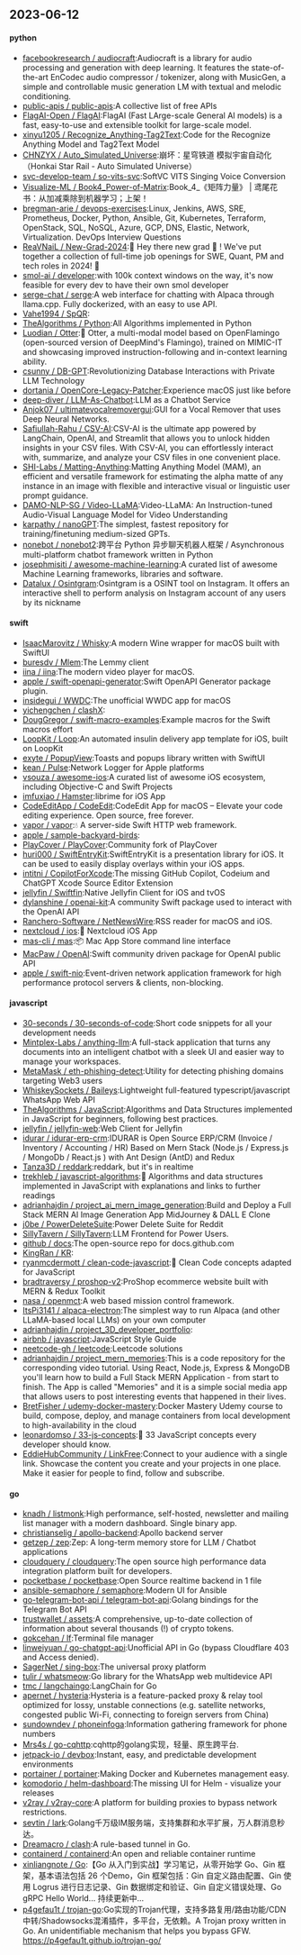 ## 2023-06-12

#### python
* [facebookresearch / audiocraft](https://github.com/facebookresearch/audiocraft):Audiocraft is a library for audio processing and generation with deep learning. It features the state-of-the-art EnCodec audio compressor / tokenizer, along with MusicGen, a simple and controllable music generation LM with textual and melodic conditioning.
* [public-apis / public-apis](https://github.com/public-apis/public-apis):A collective list of free APIs
* [FlagAI-Open / FlagAI](https://github.com/FlagAI-Open/FlagAI):FlagAI (Fast LArge-scale General AI models) is a fast, easy-to-use and extensible toolkit for large-scale model.
* [xinyu1205 / Recognize_Anything-Tag2Text](https://github.com/xinyu1205/Recognize_Anything-Tag2Text):Code for the Recognize Anything Model and Tag2Text Model
* [CHNZYX / Auto_Simulated_Universe](https://github.com/CHNZYX/Auto_Simulated_Universe):崩坏：星穹铁道 模拟宇宙自动化 （Honkai Star Rail - Auto Simulated Universe）
* [svc-develop-team / so-vits-svc](https://github.com/svc-develop-team/so-vits-svc):SoftVC VITS Singing Voice Conversion
* [Visualize-ML / Book4_Power-of-Matrix](https://github.com/Visualize-ML/Book4_Power-of-Matrix):Book_4_《矩阵力量》 | 鸢尾花书：从加减乘除到机器学习；上架！
* [bregman-arie / devops-exercises](https://github.com/bregman-arie/devops-exercises):Linux, Jenkins, AWS, SRE, Prometheus, Docker, Python, Ansible, Git, Kubernetes, Terraform, OpenStack, SQL, NoSQL, Azure, GCP, DNS, Elastic, Network, Virtualization. DevOps Interview Questions
* [ReaVNaiL / New-Grad-2024](https://github.com/ReaVNaiL/New-Grad-2024):👋
Hey there new grad
🎉
! We've put together a collection of full-time job openings for SWE, Quant, PM and tech roles in 2024!
🚀
* [smol-ai / developer](https://github.com/smol-ai/developer):with 100k context windows on the way, it's now feasible for every dev to have their own smol developer
* [serge-chat / serge](https://github.com/serge-chat/serge):A web interface for chatting with Alpaca through llama.cpp. Fully dockerized, with an easy to use API.
* [Vahe1994 / SpQR](https://github.com/Vahe1994/SpQR):
* [TheAlgorithms / Python](https://github.com/TheAlgorithms/Python):All Algorithms implemented in Python
* [Luodian / Otter](https://github.com/Luodian/Otter):🦦
Otter, a multi-modal model based on OpenFlamingo (open-sourced version of DeepMind's Flamingo), trained on MIMIC-IT and showcasing improved instruction-following and in-context learning ability.
* [csunny / DB-GPT](https://github.com/csunny/DB-GPT):Revolutionizing Database Interactions with Private LLM Technology
* [dortania / OpenCore-Legacy-Patcher](https://github.com/dortania/OpenCore-Legacy-Patcher):Experience macOS just like before
* [deep-diver / LLM-As-Chatbot](https://github.com/deep-diver/LLM-As-Chatbot):LLM as a Chatbot Service
* [Anjok07 / ultimatevocalremovergui](https://github.com/Anjok07/ultimatevocalremovergui):GUI for a Vocal Remover that uses Deep Neural Networks.
* [Safiullah-Rahu / CSV-AI](https://github.com/Safiullah-Rahu/CSV-AI):CSV-AI is the ultimate app powered by LangChain, OpenAI, and Streamlit that allows you to unlock hidden insights in your CSV files. With CSV-AI, you can effortlessly interact with, summarize, and analyze your CSV files in one convenient place.
* [SHI-Labs / Matting-Anything](https://github.com/SHI-Labs/Matting-Anything):Matting Anything Model (MAM), an efficient and versatile framework for estimating the alpha matte of any instance in an image with flexible and interactive visual or linguistic user prompt guidance.
* [DAMO-NLP-SG / Video-LLaMA](https://github.com/DAMO-NLP-SG/Video-LLaMA):Video-LLaMA: An Instruction-tuned Audio-Visual Language Model for Video Understanding
* [karpathy / nanoGPT](https://github.com/karpathy/nanoGPT):The simplest, fastest repository for training/finetuning medium-sized GPTs.
* [nonebot / nonebot2](https://github.com/nonebot/nonebot2):跨平台 Python 异步聊天机器人框架 / Asynchronous multi-platform chatbot framework written in Python
* [josephmisiti / awesome-machine-learning](https://github.com/josephmisiti/awesome-machine-learning):A curated list of awesome Machine Learning frameworks, libraries and software.
* [Datalux / Osintgram](https://github.com/Datalux/Osintgram):Osintgram is a OSINT tool on Instagram. It offers an interactive shell to perform analysis on Instagram account of any users by its nickname

#### swift
* [IsaacMarovitz / Whisky](https://github.com/IsaacMarovitz/Whisky):A modern Wine wrapper for macOS built with SwiftUI
* [buresdv / Mlem](https://github.com/buresdv/Mlem):The Lemmy client
* [iina / iina](https://github.com/iina/iina):The modern video player for macOS.
* [apple / swift-openapi-generator](https://github.com/apple/swift-openapi-generator):Swift OpenAPI Generator package plugin.
* [insidegui / WWDC](https://github.com/insidegui/WWDC):The unofficial WWDC app for macOS
* [yichengchen / clashX](https://github.com/yichengchen/clashX):
* [DougGregor / swift-macro-examples](https://github.com/DougGregor/swift-macro-examples):Example macros for the Swift macros effort
* [LoopKit / Loop](https://github.com/LoopKit/Loop):An automated insulin delivery app template for iOS, built on LoopKit
* [exyte / PopupView](https://github.com/exyte/PopupView):Toasts and popups library written with SwiftUI
* [kean / Pulse](https://github.com/kean/Pulse):Network Logger for Apple platforms
* [vsouza / awesome-ios](https://github.com/vsouza/awesome-ios):A curated list of awesome iOS ecosystem, including Objective-C and Swift Projects
* [imfuxiao / Hamster](https://github.com/imfuxiao/Hamster):librime for iOS App
* [CodeEditApp / CodeEdit](https://github.com/CodeEditApp/CodeEdit):CodeEdit App for macOS – Elevate your code editing experience. Open source, free forever.
* [vapor / vapor](https://github.com/vapor/vapor):💧
A server-side Swift HTTP web framework.
* [apple / sample-backyard-birds](https://github.com/apple/sample-backyard-birds):
* [PlayCover / PlayCover](https://github.com/PlayCover/PlayCover):Community fork of PlayCover
* [huri000 / SwiftEntryKit](https://github.com/huri000/SwiftEntryKit):SwiftEntryKit is a presentation library for iOS. It can be used to easily display overlays within your iOS apps.
* [intitni / CopilotForXcode](https://github.com/intitni/CopilotForXcode):The missing GitHub Copilot, Codeium and ChatGPT Xcode Source Editor Extension
* [jellyfin / Swiftfin](https://github.com/jellyfin/Swiftfin):Native Jellyfin Client for iOS and tvOS
* [dylanshine / openai-kit](https://github.com/dylanshine/openai-kit):A community Swift package used to interact with the OpenAI API
* [Ranchero-Software / NetNewsWire](https://github.com/Ranchero-Software/NetNewsWire):RSS reader for macOS and iOS.
* [nextcloud / ios](https://github.com/nextcloud/ios):📱
Nextcloud iOS App
* [mas-cli / mas](https://github.com/mas-cli/mas):📦
Mac App Store command line interface
* [MacPaw / OpenAI](https://github.com/MacPaw/OpenAI):Swift community driven package for OpenAI public API
* [apple / swift-nio](https://github.com/apple/swift-nio):Event-driven network application framework for high performance protocol servers & clients, non-blocking.

#### javascript
* [30-seconds / 30-seconds-of-code](https://github.com/30-seconds/30-seconds-of-code):Short code snippets for all your development needs
* [Mintplex-Labs / anything-llm](https://github.com/Mintplex-Labs/anything-llm):A full-stack application that turns any documents into an intelligent chatbot with a sleek UI and easier way to manage your workspaces.
* [MetaMask / eth-phishing-detect](https://github.com/MetaMask/eth-phishing-detect):Utility for detecting phishing domains targeting Web3 users
* [WhiskeySockets / Baileys](https://github.com/WhiskeySockets/Baileys):Lightweight full-featured typescript/javascript WhatsApp Web API
* [TheAlgorithms / JavaScript](https://github.com/TheAlgorithms/JavaScript):Algorithms and Data Structures implemented in JavaScript for beginners, following best practices.
* [jellyfin / jellyfin-web](https://github.com/jellyfin/jellyfin-web):Web Client for Jellyfin
* [idurar / idurar-erp-crm](https://github.com/idurar/idurar-erp-crm):IDURAR is Open Source ERP/CRM (Invoice / Inventory / Accounting / HR) Based on Mern Stack (Node.js / Express.js / MongoDb / React.js ) with Ant Design (AntD) and Redux
* [Tanza3D / reddark](https://github.com/Tanza3D/reddark):reddark, but it's in realtime
* [trekhleb / javascript-algorithms](https://github.com/trekhleb/javascript-algorithms):📝
Algorithms and data structures implemented in JavaScript with explanations and links to further readings
* [adrianhajdin / project_ai_mern_image_generation](https://github.com/adrianhajdin/project_ai_mern_image_generation):Build and Deploy a Full Stack MERN AI Image Generation App MidJourney & DALL E Clone
* [j0be / PowerDeleteSuite](https://github.com/j0be/PowerDeleteSuite):Power Delete Suite for Reddit
* [SillyTavern / SillyTavern](https://github.com/SillyTavern/SillyTavern):LLM Frontend for Power Users.
* [github / docs](https://github.com/github/docs):The open-source repo for docs.github.com
* [KingRan / KR](https://github.com/KingRan/KR):
* [ryanmcdermott / clean-code-javascript](https://github.com/ryanmcdermott/clean-code-javascript):🛁
Clean Code concepts adapted for JavaScript
* [bradtraversy / proshop-v2](https://github.com/bradtraversy/proshop-v2):ProShop ecommerce website built with MERN & Redux Toolkit
* [nasa / openmct](https://github.com/nasa/openmct):A web based mission control framework.
* [ItsPi3141 / alpaca-electron](https://github.com/ItsPi3141/alpaca-electron):The simplest way to run Alpaca (and other LLaMA-based local LLMs) on your own computer
* [adrianhajdin / project_3D_developer_portfolio](https://github.com/adrianhajdin/project_3D_developer_portfolio):
* [airbnb / javascript](https://github.com/airbnb/javascript):JavaScript Style Guide
* [neetcode-gh / leetcode](https://github.com/neetcode-gh/leetcode):Leetcode solutions
* [adrianhajdin / project_mern_memories](https://github.com/adrianhajdin/project_mern_memories):This is a code repository for the corresponding video tutorial. Using React, Node.js, Express & MongoDB you'll learn how to build a Full Stack MERN Application - from start to finish. The App is called "Memories" and it is a simple social media app that allows users to post interesting events that happened in their lives.
* [BretFisher / udemy-docker-mastery](https://github.com/BretFisher/udemy-docker-mastery):Docker Mastery Udemy course to build, compose, deploy, and manage containers from local development to high-availability in the cloud
* [leonardomso / 33-js-concepts](https://github.com/leonardomso/33-js-concepts):📜
33 JavaScript concepts every developer should know.
* [EddieHubCommunity / LinkFree](https://github.com/EddieHubCommunity/LinkFree):Connect to your audience with a single link. Showcase the content you create and your projects in one place. Make it easier for people to find, follow and subscribe.

#### go
* [knadh / listmonk](https://github.com/knadh/listmonk):High performance, self-hosted, newsletter and mailing list manager with a modern dashboard. Single binary app.
* [christianselig / apollo-backend](https://github.com/christianselig/apollo-backend):Apollo backend server
* [getzep / zep](https://github.com/getzep/zep):Zep: A long-term memory store for LLM / Chatbot applications
* [cloudquery / cloudquery](https://github.com/cloudquery/cloudquery):The open source high performance data integration platform built for developers.
* [pocketbase / pocketbase](https://github.com/pocketbase/pocketbase):Open Source realtime backend in 1 file
* [ansible-semaphore / semaphore](https://github.com/ansible-semaphore/semaphore):Modern UI for Ansible
* [go-telegram-bot-api / telegram-bot-api](https://github.com/go-telegram-bot-api/telegram-bot-api):Golang bindings for the Telegram Bot API
* [trustwallet / assets](https://github.com/trustwallet/assets):A comprehensive, up-to-date collection of information about several thousands (!) of crypto tokens.
* [gokcehan / lf](https://github.com/gokcehan/lf):Terminal file manager
* [linweiyuan / go-chatgpt-api](https://github.com/linweiyuan/go-chatgpt-api):Unofficial API in Go (bypass Cloudflare 403 and Access denied).
* [SagerNet / sing-box](https://github.com/SagerNet/sing-box):The universal proxy platform
* [tulir / whatsmeow](https://github.com/tulir/whatsmeow):Go library for the WhatsApp web multidevice API
* [tmc / langchaingo](https://github.com/tmc/langchaingo):LangChain for Go
* [apernet / hysteria](https://github.com/apernet/hysteria):Hysteria is a feature-packed proxy & relay tool optimized for lossy, unstable connections (e.g. satellite networks, congested public Wi-Fi, connecting to foreign servers from China)
* [sundowndev / phoneinfoga](https://github.com/sundowndev/phoneinfoga):Information gathering framework for phone numbers
* [Mrs4s / go-cqhttp](https://github.com/Mrs4s/go-cqhttp):cqhttp的golang实现，轻量、原生跨平台.
* [jetpack-io / devbox](https://github.com/jetpack-io/devbox):Instant, easy, and predictable development environments
* [portainer / portainer](https://github.com/portainer/portainer):Making Docker and Kubernetes management easy.
* [komodorio / helm-dashboard](https://github.com/komodorio/helm-dashboard):The missing UI for Helm - visualize your releases
* [v2ray / v2ray-core](https://github.com/v2ray/v2ray-core):A platform for building proxies to bypass network restrictions.
* [sevtin / lark](https://github.com/sevtin/lark):Golang千万级IM服务端，支持集群和水平扩展，万人群消息秒达。
* [Dreamacro / clash](https://github.com/Dreamacro/clash):A rule-based tunnel in Go.
* [containerd / containerd](https://github.com/containerd/containerd):An open and reliable container runtime
* [xinliangnote / Go](https://github.com/xinliangnote/Go):【Go 从入门到实战】学习笔记，从零开始学 Go、Gin 框架，基本语法包括 26 个Demo，Gin 框架包括：Gin 自定义路由配置、Gin 使用 Logrus 进行日志记录、Gin 数据绑定和验证、Gin 自定义错误处理、Go gRPC Hello World... 持续更新中...
* [p4gefau1t / trojan-go](https://github.com/p4gefau1t/trojan-go):Go实现的Trojan代理，支持多路复用/路由功能/CDN中转/Shadowsocks混淆插件，多平台，无依赖。A Trojan proxy written in Go. An unidentifiable mechanism that helps you bypass GFW. https://p4gefau1t.github.io/trojan-go/
